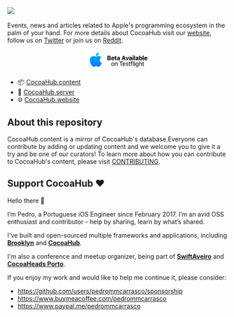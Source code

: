 ![](https://github.com/pedrommcarrasco/Cocoahub.content/blob/master/banner.jpg?raw=true)

Events, news and articles related to Apple's programming ecosystem in the palm of your hand. For more details about CocoaHub visit our [website](https://cocoahub.app), follow us on [Twitter](https://twitter.com/CocoaHubApp) or join us on [Reddit](https://www.reddit.com/r/CocoaHub/).

<p align="center"><a href="https://testflight.apple.com/join/C1U1l5yy"><img src="cta.png" width="150"/></a></p>

- 📦 [CocoaHub.content](https://github.com/pedrommcarrasco/CocoaHub.content)
- 🧠 [CocoaHub.server](https://github.com/pedrommcarrasco/CocoaHub.server)
- 🌐 [CocoaHub.website](https://github.com/pedrommcarrasco/CocoaHub.website)

## About this repository

CocoaHub.content is a mirror of CocoaHub's database.Everyone can contribute by adding or updating content and we welcome you to give it a try and be one of our curators! To learn more about how you can contribute to CocoaHub's content, please visit [CONTRIBUTING](https://github.com/pedrommcarrasco/Cocoahub.content/blob/master/CONTRIBUTING.md).


## Support CocoaHub ❤️

Hello there 👋

I’m Pedro, a Portuguese iOS Engineer since February 2017. I’m an avid OSS enthusiast and contributor - help by sharing, learn by what’s shared.

I've built and open-sourced multiple frameworks and applications, including **[Brooklyn](https://github.com/pedrommcarrasco/Brooklyn)** and **[CocoaHub](https://cocoahub.app)**.

I'm also a conference and meetup organizer, being part of **[SwiftAveiro](https://swiftaveiro.xyz)** and **[CocoaHeads Porto](https://www.meetup.com/CocoaHeads-Porto/)**.

If you enjoy my work and would like to help me continue it, please consider:
* https://github.com/users/pedrommcarrasco/sponsorship
* https://www.buymeacoffee.com/pedrommcarrasco
* https://www.paypal.me/pedrommcarrasco
